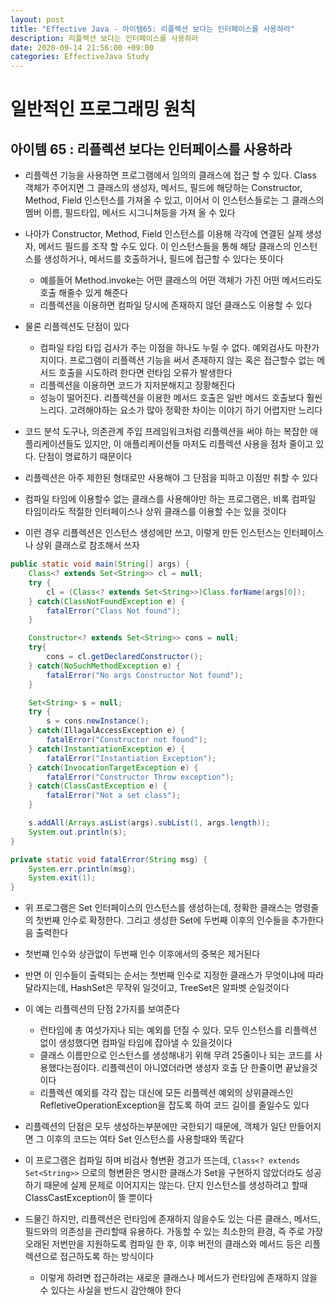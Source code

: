 ```yaml
---
layout: post
title: "Effective Java - 아이템65: 리플렉션 보다는 인터페이스를 사용하라"
description: 리플렉션 보다는 인터페이스를 사용하라
date: 2020-09-14 21:56:00 +09:00
categories: EffectiveJava Study
---
```



# 일반적인 프로그래밍 원칙

## 아이템 65 : 리플렉션 보다는 인터페이스를 사용하라

- 리플렉션 기능을 사용하면 프로그램에서 임의의 클래스에 접근 할 수 있다. Class 객체가 주어지면 그 클래스의 생성자, 메서드, 필드에 해당하는 Constructor, Method, Field 인스턴스를 가져올 수 있고, 이어서 이 인스턴스들로는 그 클래스의 멤버 이름, 필드타입, 메서드 시그니쳐등을 가져 올 수 있다
- 나아가 Constructor, Method, Field 인스턴스를 이용해 각각에 연결된 실제 생성자, 메서드 필드를 조작 할 수도 있다. 이 인스턴스들을 통해 해당 클래스의 인스턴스를 생성하거나, 메서드를 호출하거나, 필드에 접근할 수 있다는 뜻이다
    * 예를들어 Method.invoke는 어떤 클래스의 어떤 객체가 가진 어떤 메서드라도 호출 해줄수 있게 해준다
    * 리플렉션을 이용하면 컴파일 당시에 존재하지 않던 클래스도 이용할 수 있다

- 물론 리플렉션도 단점이 있다
    * 컴파일 타임 타입 검사가 주는 이점을 하나도 누릴 수 없다. 예외검사도 마찬가지이다. 프로그램이 리플렉션 기능을 써서 존재하지 않는 혹은 접근할수 없는 메서드 호출을 시도하려 한다면 런타임 오류가 발생한다
    * 리플렉션을 이용하면 코드가 지저분해지고 장황해진다
    * 성능이 떨어진다. 리플렉션을 이용한 메서드 호출은 일반 메서드 호출보다 훨씬 느리다. 고려해야하는 요소가 많아 정확한 차이는 이야기 하기 어렵지만 느리다

- 코드 분석 도구나, 의존관계 주입 프레임워크처럼 리플렉션을 써야 하는 복잡한 애플리케이션들도 있지만, 이 애플리케이션들 마저도 리플렉션 사용을 점차 줄이고 있다. 단점이 명료하기 때문이다
- 리플렉션은 아주 제한된 형태로만 사용해야 그 단점을 피하고 이점만 취할 수 있다
- 컴파일 타임에 이용할수 없는 클래스를 사용해야만 하는 프로그램은, 비록 컴파일 타임이라도 적절한 인터페이스나 상위 클래스를 이용할 수는 있을 것이다
- 이런 경우 리플렉션은 인스턴스 생성에만 쓰고, 이렇게 만든 인스턴스는 인터페이스나 상위 클래스로 참조해서 쓰자

```java
public static void main(String[] args) {
    Class<? extends Set<String>> cl = null;
    try {
        cl = (Class<? extends Set<String>>)Class.forName(args[0]);
    } catch(ClassNotFoundException e) {
        fatalError("Class Not found");
    }

    Constructor<? extends Set<String>> cons = null;
    try{
        cons = cl.getDeclaredConstructor();
    } catch(NoSuchMethodException e) {
        fatalError("No args Constructor Not found");
    }

    Set<String> s = null;
    try {
        s = cons.newInstance();
    } catch(IllagalAccessException e) {
        fatalError("Constructor not found");
    } catch(InstantiationException e) {
        fatalError("Instantiation Exception");
    } catch(InvocationTargetException e) {
        fatalError("Constructor Throw exception");
    } catch(ClassCastException e) {
        fatalError("Not a set class");
    }

    s.addAll(Arrays.asList(args).subList(1, args.length));
    System.out.println(s);
}

private static void fatalError(String msg) {
    System.err.println(msg);
    System.exit(1);
}
```

- 위 프로그램은 Set<String> 인터페이스의 인스턴스를 생성하는데, 정확한 클래스는 명령줄의 첫번째 인수로 확정한다. 그리고 생성한 Set에 두번째 이후의 인수들을 추가한다음 출력한다
- 첫번쨰 인수와 상관없이 두번째 인수 이후에서의 중복은 제거된다
- 반면 이 인수들이 출력되는 순서는 첫번째 인수로 지정한 클래스가 무엇이냐에 따라 달라지는데, HashSet은 무작위 일것이고, TreeSet은 알파벳 순일것이다
- 이 예는 리플렉션의 단점 2가지를 보여준다
    * 런타임에 총 여섯가지나 되는 예외를 던질 수 있다. 모두 인스턴스를 리플렉션 없이 생성했다면 컴파일 타임에 잡아낼 수 있을것이다
    * 클래스 이름만으로 인스턴스를 생성해내기 위해 무려 25줄이나 되는 코드를 사용했다는점이다. 리플렉션이 아니였더라면 생성자 호출 단 한줄이면 끝났을것이다
    * 리플렉션 예외를 각각 잡는 대신에 모든 리플렉션 예외의 상위클래스인 RefletiveOperationException을 잡도록 하여 코드 길이를 줄일수도 있다

- 리플렉션의 단점은 모두 생성하는부분에만 국한되기 때문에, 객체가 일단 만들어지면 그 이후의 코드는 여타 Set 인스턴스를 사용할때와 똑같다
- 이 프로그램은 컴파일 하며 비검사 형변환 경고가 뜨는데, ```Class<? extends Set<String>>``` 으로의 형변환은 명시한 클래스가 Set을 구현하지 않았더라도 성공하기 때문에 실제 문제로 이어지지는 않는다. 단지 인스턴스를 생성하려고 할때 ClassCastException이 뜰 뿐이다
- 드물긴 하지만, 리플렉션은 런타임에 존재하지 않을수도 있는 다른 클래스, 메서드, 필드와의 의존성을 관리할때 유용하다. 가동할 수 있는 최소한의 환경, 즉 주로 가장 오래된 저번만을 지원하도록 컴파일 한 후, 이후 버전의 클래스와 메서드 등은 리플렉션으로 접근하도록 하는 방식이다
    * 이렇게 하려면 접근하려는 새로운 클래스나 메서드가 런타임에 존재하지 않을 수 있다는 사실을 반드시 감안해야 한다